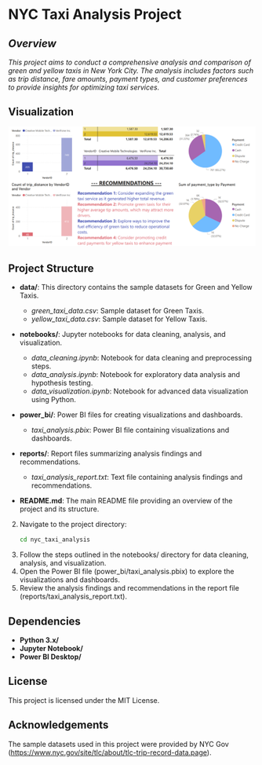 # **NYC Taxi Analysis Project**

## *Overview*
*This project aims to conduct a comprehensive analysis and comparison of green and yellow taxis in New York City. The analysis includes factors such as trip distance, fare amounts, payment types, and customer preferences to provide insights for optimizing taxi services.*

## **Visualization**
![Power BI Dashboard](power_bi_dashboard.png)

## **Project Structure**

- **data/**: This directory contains the sample datasets for Green and Yellow Taxis.
  - *green_taxi_data.csv*: Sample dataset for Green Taxis.
  - *yellow_taxi_data.csv*: Sample dataset for Yellow Taxis.
  
- **notebooks/**: Jupyter notebooks for data cleaning, analysis, and visualization.
  - *data_cleaning.ipynb*: Notebook for data cleaning and preprocessing steps.
  - *data_analysis.ipynb*: Notebook for exploratory data analysis and hypothesis testing.
  - *data_visualization.ipynb*: Notebook for advanced data visualization using Python.

- **power_bi/**: Power BI files for creating visualizations and dashboards.
  - *taxi_analysis.pbix*: Power BI file containing visualizations and dashboards.

- **reports/**: Report files summarizing analysis findings and recommendations.
  - *taxi_analysis_report.txt*: Text file containing analysis findings and recommendations.
  
- **README.md**: The main README file providing an overview of the project and its structure.




2. Navigate to the project directory:
   ```bash
   cd nyc_taxi_analysis

3. Follow the steps outlined in the notebooks/ directory for data cleaning, analysis, and visualization.
4. Open the Power BI file (power_bi/taxi_analysis.pbix) to explore the visualizations and dashboards.
5. Review the analysis findings and recommendations in the report file (reports/taxi_analysis_report.txt).


## **Dependencies**
- **Python 3.x/**
- **Jupyter Notebook/**
- **Power BI Desktop/**

## **License**
This project is licensed under the MIT License.

## **Acknowledgements**
The sample datasets used in this project were provided by NYC Gov (https://www.nyc.gov/site/tlc/about/tlc-trip-record-data.page).
